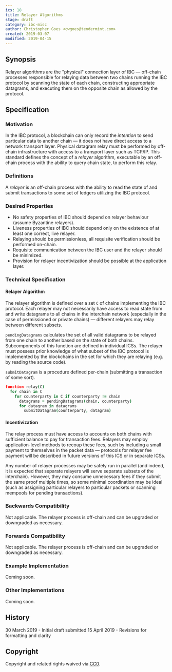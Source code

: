 ```yaml
---
ics: 18
title: Relayer Algorithms
stage: draft
category: ibc-misc
author: Christopher Goes <cwgoes@tendermint.com>
created: 2019-03-07
modified: 2019-04-15
---
```


## Synopsis

Relayer algorithms are the "physical" connection layer of IBC — off-chain processes responsible for relaying data between two chains running the IBC protocol by scanning the state of each chain, constructing appropriate datagrams, and executing them on the opposite chain as allowed by the protocol.

## Specification

### Motivation

In the IBC protocol, a blockchain can only record the *intention* to send particular data to another chain — it does not have direct access to a network transport layer. Physical datagram relay must be performed by off-chain infrastructure with access to a transport layer such as TCP/IP. This standard defines the concept of a *relayer* algorithm, executable by an off-chain process with the ability to query chain state, to perform this relay.

### Definitions

A *relayer* is an off-chain process with the ability to read the state of and submit transactions to some set of ledgers utilizing the IBC protocol.

### Desired Properties

- No safety properties of IBC should depend on relayer behaviour (assume Byzantine relayers).
- Liveness properties of IBC should depend only on the existence of at least one correct, live relayer.
- Relaying should be permissionless, all requisite verification should be performed on-chain.
- Requisite communication between the IBC user and the relayer should be minimized.
- Provision for relayer incentivization should be possible at the application layer.

### Technical Specification

#### Relayer Algorithm

The relayer algorithm is defined over a set `C` of chains implementing the IBC protocol. Each relayer may not necessarily have access to read state from and write datagrams to all chains in the interchain network (especially in the case of permissioned or private chains) — different relayers may relay between different subsets.

`pendingDatagrams` calculates the set of all valid datagrams to be relayed from one chain to another based on the state of both chains. Subcomponents of this function are defined in individual ICSs. The relayer must possess prior knowledge of what subset of the IBC protocol is implemented by the blockchains in the set for which they are relaying (e.g. by reading the source code).

`submitDatagram` is a procedure defined per-chain (submitting a transaction of some sort).

```coffeescript
function relay(C)
  for chain in C
    for counterparty in C if counterparty != chain
      datagrams = pendingDatagrams(chain, counterparty)
      for datagram in datagrams
        submitDatagram(counterparty, datagram)
```

#### Incentivization

The relay process must have access to accounts on both chains with sufficient balance to pay for transaction fees. Relayers may employ application-level methods to recoup these fees, such by including a small payment to themselves in the packet data — protocols for relayer fee payment will be described in future versions of this ICS or in separate ICSs.

Any number of relayer processes may be safely run in parallel (and indeed, it is expected that separate relayers will serve separate subsets of the interchain). However, they may consume unnecessary fees if they submit the same proof multiple times, so some minimal coordination may be ideal (such as assigning particular relayers to particular packets or scanning mempools for pending transactions).

### Backwards Compatibility

Not applicable. The relayer process is off-chain and can be upgraded or downgraded as necessary.

### Forwards Compatibility

Not applicable. The relayer process is off-chain and can be upgraded or downgraded as necessary.

### Example Implementation

Coming soon.

### Other Implementations

Coming soon.

## History

30 March 2019 - Initial draft submitted
15 April 2019 - Revisions for formatting and clarity

## Copyright

Copyright and related rights waived via [CC0](https://creativecommons.org/publicdomain/zero/1.0/).
